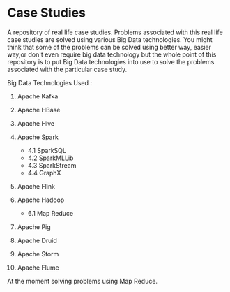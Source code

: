 # Case Studies

A repository of real life case studies. Problems associated with this real life case studies are solved using various Big Data technologies. You might think that some of the problems can be solved using better way, easier way,or don't even require big data technology  but the whole point of this repository is to put Big Data technologies into use to solve the problems associated with the particular case study.

Big Data Technologies Used : 
1. Apache Kafka
2. Apache HBase
3. Apache Hive
4. Apache Spark
    - 4.1 SparkSQL
    - 4.2 SparkMLLib
    - 4.3 SparkStream
    - 4.4 GraphX
5. Apache Flink
6. Apache Hadoop
    - 6.1 Map Reduce
    
7. Apache Pig
8. Apache Druid
9. Apache Storm
10. Apache Flume

At the moment solving problems using Map Reduce.
